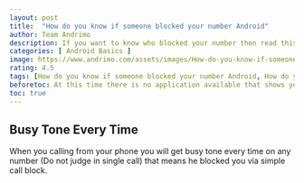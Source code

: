 ```yaml
---
layout: post
title:  "How do you know if someone blocked your number Android"
author: Team Andrimo
description: If you want to know who blocked your number then read this how do you know if someone blocked your number android.
categories: [ Android Basics ]
image: https://www.andrimo.com/assets/images/How-do-you-know-if-someone-blocked-your-number-Android.jpg
rating: 4.5
tags: [How do you know if someone blocked your number Android, How do you know if someone blocked your number]
beforetoc: At this time there is no application available that shows you the details about who blocked you but don't worry today in this article i will give you some idea about "How do you know if someone blocked your number Android"
toc: true
---
```


## Busy Tone Every Time

When you calling from your phone you will get busy tone every time on any number (Do not judge in single call) that means he blocked you via simple call block. 
